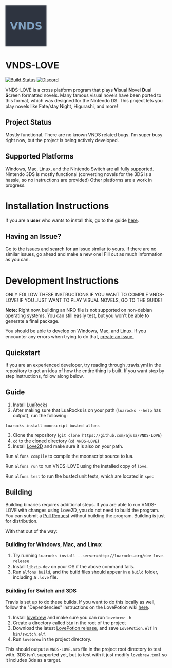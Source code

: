 <img src="icons/icon.jpg?raw=true" width="128" height=128>

# VNDS-LOVE

[![Build Status](https://travis-ci.com/ajusa/VNDS-LOVE.svg?branch=master)](https://travis-ci.com/ajusa/VNDS-LOVE)
[![Discord](https://img.shields.io/discord/716444798432575518.svg?label=&logo=discord&logoColor=ffffff&color=7389D8&labelColor=6A7EC2)](https://discord.gg/q8wjpt2)

VNDS-LOVE is a cross platform program that plays **V**isual **N**ovel **D**ual **S**creen formatted novels.
Many famous visual novels have been ported to this format, which was designed for the Nintendo DS.
This project lets you play novels like Fate/stay Night, Higurashi, and more!

## Project Status

Mostly functional. There are no known VNDS related bugs. I'm super busy right now, but the project is being actively developed.

## Supported Platforms
Windows, Mac, Linux, and the Nintendo Switch are all fully supported. 
Nintendo 3DS is mostly functional (converting novels for the 3DS is a hassle, so no instructions are provided)
Other platforms are a work in progress.

# Installation Instructions
If you are a **user** who wants to install this, go to the guide [here](https://docs.google.com/document/d/e/2PACX-1vRoZeD_wTko3X7FnARS2HtUerTUABwqnfnEJQpuEG9GQ0UvbnWFdbhvg7eEYsFNnMxTUJ7F9dupMCjQ/pub).

## Having an Issue?
Go to the [issues](https://github.com/ajusa/VNDS-LOVE/issues/) and search for an issue similar to yours.
If there are no similar issues, go ahead and make a new one! Fill out as much information as you can.

# Development Instructions
ONLY FOLLOW THESE INSTRUCTIONS IF YOU WANT TO COMPILE VNDS-LOVE! 
IF YOU JUST WANT TO PLAY VISUAL NOVELS, GO TO THE GUIDE!

**Note:** Right now, building an NRO file is not supported on non-debian operating systems.
You can still easily test, but you won't be able to generate a final package.

You should be able to develop on Windows, Mac, and Linux. If you encounter any errors when trying to do that, [create an issue.](https://github.com/ajusa/VNDS-LOVE/issues/new)

## Quickstart
If you are an experienced developer, try reading through .travis.yml in the repository to get an idea of how the entire thing is built. If you want step by step instructions, follow along below.

## Guide

1. Install [LuaRocks](https://luarocks.org/)
2. After making sure that LuaRocks is on your path (`luarocks --help` has output), run the following:
```
luarocks install moonscript busted alfons
```
3. Clone the repository (`git clone https://github.com/ajusa/VNDS-LOVE`)
4. `cd` to the cloned directory (`cd VNDS-LOVE`)
5. Install [Love2D](https://love2d.org/) and make sure it is also on your path.

Run `alfons compile` to compile the moonscript source to lua.

Run `alfons run` to run VNDS-LOVE using the installed copy of `love`.

Run `alfons test` to run the busted unit tests, which are located in `spec`

## Building

Building binaries requires additional steps. 
If you are able to run VNDS-LOVE with changes using Love2D, you do not need to build the program.
You can submit a [Pull Request](https://github.com/ajusa/VNDS-LOVE/pulls) without building the program.
Building is just for distribution.

With that out of the way:

### Building for Windows, Mac, and Linux

1. Try running `luarocks install --server=http://luarocks.org/dev love-release`
2. Install `libzip-dev` on your OS if the above command fails.
3. Run `alfons build`, and the build files should appear in a `build` folder, including a `.love` file.

### Building for Switch and 3DS

Travis is set up to do these builds. If you want to do this locally as well,
follow the "Dependencies" instructions on the LovePotion wiki [here](https://turtlep.github.io/LovePotion/wiki/#/building).

1. Install [lovebrew](https://github.com/TurtleP/lovebrew) and make sure you can run `lovebrew -h`
2. Create a directory called `bin` in the root of the project
3. Download the latest [LovePotion release](https://github.com/TurtleP/LovePotion/releases), and save `LovePotion.elf` in `bin/switch.elf`.
4. Run `lovebrew` in the project directory.

This should output a `VNDS-LOVE.nro` file in the project root directory to test with. 
3DS isn't supported yet, but to test with it just modify `lovebrew.toml` so it includes 3ds as a target.
